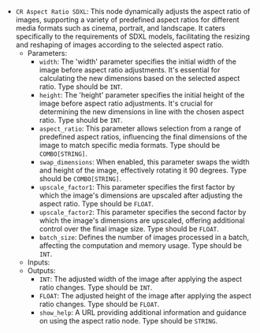 - `CR Aspect Ratio SDXL`: This node dynamically adjusts the aspect ratio of images, supporting a variety of predefined aspect ratios for different media formats such as cinema, portrait, and landscape. It caters specifically to the requirements of SDXL models, facilitating the resizing and reshaping of images according to the selected aspect ratio.
    - Parameters:
        - `width`: The 'width' parameter specifies the initial width of the image before aspect ratio adjustments. It's essential for calculating the new dimensions based on the selected aspect ratio. Type should be `INT`.
        - `height`: The 'height' parameter specifies the initial height of the image before aspect ratio adjustments. It's crucial for determining the new dimensions in line with the chosen aspect ratio. Type should be `INT`.
        - `aspect_ratio`: This parameter allows selection from a range of predefined aspect ratios, influencing the final dimensions of the image to match specific media formats. Type should be `COMBO[STRING]`.
        - `swap_dimensions`: When enabled, this parameter swaps the width and height of the image, effectively rotating it 90 degrees. Type should be `COMBO[STRING]`.
        - `upscale_factor1`: This parameter specifies the first factor by which the image's dimensions are upscaled after adjusting the aspect ratio. Type should be `FLOAT`.
        - `upscale_factor2`: This parameter specifies the second factor by which the image's dimensions are upscaled, offering additional control over the final image size. Type should be `FLOAT`.
        - `batch_size`: Defines the number of images processed in a batch, affecting the computation and memory usage. Type should be `INT`.
    - Inputs:
    - Outputs:
        - `INT`: The adjusted width of the image after applying the aspect ratio changes. Type should be `INT`.
        - `FLOAT`: The adjusted height of the image after applying the aspect ratio changes. Type should be `FLOAT`.
        - `show_help`: A URL providing additional information and guidance on using the aspect ratio node. Type should be `STRING`.
